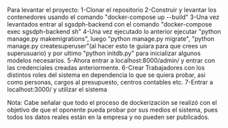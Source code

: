 Para levantar el proyecto:
1-Clonar el repositorio
2-Construir y levantar los contenedores usando el comando "docker-compose up --build"
3-Una vez levantados entrar al sgsdph-backend con el comando "docker-compose exec sgsdph-backend sh"
4-Una vez ejecutado lo anterior ejecutar "python manage.py makemigrations", luego "python manage.py migrate", "python manage.py createsuperuser"(al hacer esto te guiara para que crees un superusuario) y por ultimo "python initdb.py" para inicializar algunos modelos necesarios.
5-Ahora entrar a localhost:8000/admin/ y entrar con las credenciales creadas anteriormente.
6-Crear Trabajadores con los distintos roles del sistema en dependencia lo que se quiera probar, asi como personas, cargos al presupuesto, centros contables etc.
7-Entrar a localhost:3000/ y utilizar el sistema

Nota: Cabe señalar que todo el proceso de dockerización se realizó con el objetivo de que el oponente pueda probar por sus medios el sistema, pues todos los datos reales están en la empresa y no pueden ser publicados.
